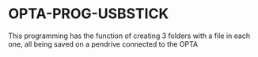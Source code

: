 # OPTA-PROG-USBSTICK
This programming has the function of creating 3 folders with a file in each one, all being saved on a pendrive connected to the OPTA

